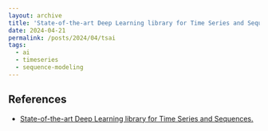 ```yaml
---
layout: archive
title: 'State-of-the-art Deep Learning library for Time Series and Sequences.'
date: 2024-04-21
permalink: /posts/2024/04/tsai
tags:
  - ai
  - timeseries
  - sequence-modeling
---  
```


## References
- [State-of-the-art Deep Learning library for Time Series and Sequences.](https://github.com/timeseriesAI/tsai)